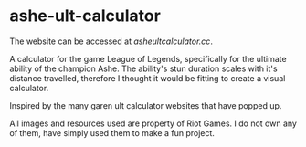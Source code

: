# ashe-ult-calculator

The website can be accessed at *asheultcalculator.cc*. 

A calculator for the game League of Legends, specifically for the ultimate ability of the champion Ashe. The 
ability's stun duration scales with it's distance travelled, therefore I thought it would be fitting
to create a visual calculator. 

Inspired by the many garen ult calculator websites that have popped up. 

All images and resources used are property of Riot Games. I do not own any of them, have simply used them to 
make a fun project.